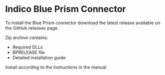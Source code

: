 # Indico Blue Prism Connector

To install the Blue Prism connector download the latest release available on the GitHub releases page.

Zip archive contains:
* Required DLLs
* BPRELEASE file
* Detailed installation guide

Install according to the instructions in the manual
